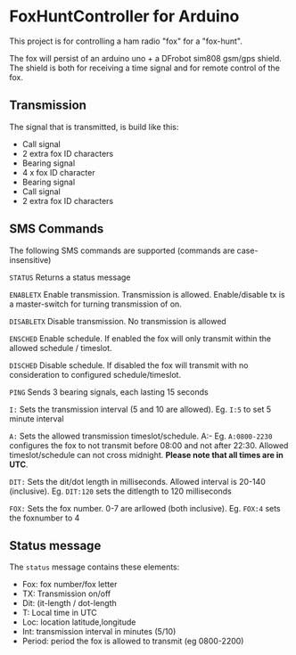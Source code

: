 # FoxHuntController for Arduino

This project is for controlling a ham radio "fox" for a "fox-hunt". 

The fox will persist of an arduino uno + a DFrobot sim808 gsm/gps shield. The  shield is both for receiving a time signal and for remote control of the fox.

## Transmission
The signal that is transmitted, is build like this:

* Call signal
* 2 extra fox ID characters
* Bearing signal
* 4 x fox ID character
* Bearing signal
* Call signal
* 2 extra fox ID characters

## SMS Commands

The following SMS commands are supported (commands are case-insensitive)

`STATUS`
Returns a status message

`ENABLETX`
Enable transmission. Transmission is allowed. Enable/disable tx is a master-switch for turning transmission of on.

`DISABLETX`
Disable transmission. No transmission is allowed

`ENSCHED`
Enable schedule. If enabled the fox will only transmit within the allowed schedule / timeslot.

`DISCHED`
Disable schedule. If disabled the fox will transmit with no consideration to configured schedule/timeslot. 

`PING`
Sends 3 bearing signals, each lasting 15 seconds

`I:`
Sets the transmission interval (5 and 10 are allowed). Eg. `I:5`   to set 5 minute interval

`A:`
Sets the allowed transmission timeslot/schedule. A:<starttime>-<stoptime> Eg. `A:0800-2230` configures the fox to not transmit before 08:00 and not after 22:30. 
Allowed timeslot/schedule can not cross midnight. **Please note that all times are in UTC**.

`DIT:`
Sets the dit/dot length in milliseconds. Allowed interval is 20-140 (inclusive). 
Eg. `DIT:120` sets the ditlength to 120 milliseconds

`FOX:`
Sets the fox number. 0-7 are arllowed (both inclusive).
Eg. `FOX:4` sets the foxnumber to 4

## Status message
The `status` message contains these elements:
* Fox: fox number/fox letter
* TX: Transmission on/off
* Dit: (it-length / dot-length
* T: Local time in UTC
* Loc: location latitude,longitude
* Int:  transmission interval in minutes (5/10)
* Period: period the fox is allowed to transmit (eg 0800-2200)
